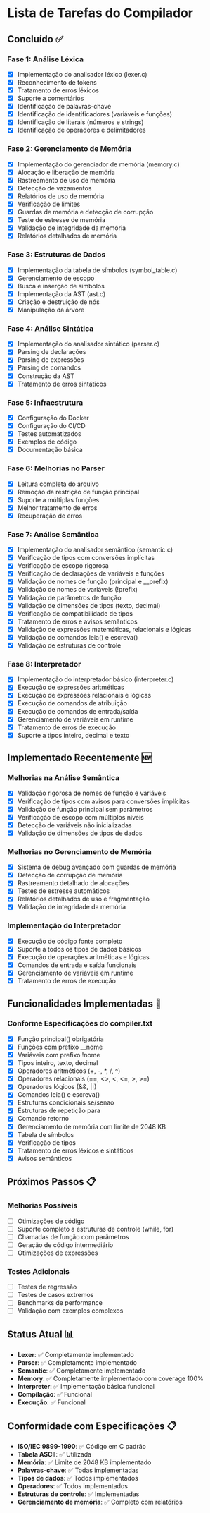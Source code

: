 # Lista de Tarefas do Compilador

## Concluído ✅

### Fase 1: Análise Léxica
- [x] Implementação do analisador léxico (lexer.c)
- [x] Reconhecimento de tokens
- [x] Tratamento de erros léxicos
- [x] Suporte a comentários
- [x] Identificação de palavras-chave
- [x] Identificação de identificadores (variáveis e funções)
- [x] Identificação de literais (números e strings)
- [x] Identificação de operadores e delimitadores

### Fase 2: Gerenciamento de Memória
- [x] Implementação do gerenciador de memória (memory.c)
- [x] Alocação e liberação de memória
- [x] Rastreamento de uso de memória
- [x] Detecção de vazamentos
- [x] Relatórios de uso de memória
- [x] Verificação de limites
- [x] Guardas de memória e detecção de corrupção
- [x] Teste de estresse de memória
- [x] Validação de integridade da memória
- [x] Relatórios detalhados de memória

### Fase 3: Estruturas de Dados
- [x] Implementação da tabela de símbolos (symbol_table.c)
- [x] Gerenciamento de escopo
- [x] Busca e inserção de símbolos
- [x] Implementação da AST (ast.c)
- [x] Criação e destruição de nós
- [x] Manipulação da árvore

### Fase 4: Análise Sintática
- [x] Implementação do analisador sintático (parser.c)
- [x] Parsing de declarações
- [x] Parsing de expressões
- [x] Parsing de comandos
- [x] Construção da AST
- [x] Tratamento de erros sintáticos

### Fase 5: Infraestrutura
- [x] Configuração do Docker
- [x] Configuração do CI/CD
- [x] Testes automatizados
- [x] Exemplos de código
- [x] Documentação básica

### Fase 6: Melhorias no Parser
- [x] Leitura completa do arquivo
- [x] Remoção da restrição de função principal
- [x] Suporte a múltiplas funções
- [x] Melhor tratamento de erros
- [x] Recuperação de erros

### Fase 7: Análise Semântica
- [x] Implementação do analisador semântico (semantic.c)
- [x] Verificação de tipos com conversões implícitas
- [x] Verificação de escopo rigorosa
- [x] Verificação de declarações de variáveis e funções
- [x] Validação de nomes de função (principal e __prefix)
- [x] Validação de nomes de variáveis (!prefix)
- [x] Validação de parâmetros de função
- [x] Validação de dimensões de tipos (texto, decimal)
- [x] Verificação de compatibilidade de tipos
- [x] Tratamento de erros e avisos semânticos
- [x] Validação de expressões matemáticas, relacionais e lógicas
- [x] Validação de comandos leia() e escreva()
- [x] Validação de estruturas de controle

### Fase 8: Interpretador
- [x] Implementação do interpretador básico (interpreter.c)
- [x] Execução de expressões aritméticas
- [x] Execução de expressões relacionais e lógicas
- [x] Execução de comandos de atribuição
- [x] Execução de comandos de entrada/saída
- [x] Gerenciamento de variáveis em runtime
- [x] Tratamento de erros de execução
- [x] Suporte a tipos inteiro, decimal e texto

## Implementado Recentemente 🆕

### Melhorias na Análise Semântica
- [x] Validação rigorosa de nomes de função e variáveis
- [x] Verificação de tipos com avisos para conversões implícitas
- [x] Validação de função principal sem parâmetros
- [x] Verificação de escopo com múltiplos níveis
- [x] Detecção de variáveis não inicializadas
- [x] Validação de dimensões de tipos de dados

### Melhorias no Gerenciamento de Memória
- [x] Sistema de debug avançado com guardas de memória
- [x] Detecção de corrupção de memória
- [x] Rastreamento detalhado de alocações
- [x] Testes de estresse automáticos
- [x] Relatórios detalhados de uso e fragmentação
- [x] Validação de integridade da memória

### Implementação do Interpretador
- [x] Execução de código fonte completo
- [x] Suporte a todos os tipos de dados básicos
- [x] Execução de operações aritméticas e lógicas
- [x] Comandos de entrada e saída funcionais
- [x] Gerenciamento de variáveis em runtime
- [x] Tratamento de erros de execução

## Funcionalidades Implementadas 🎯

### Conforme Especificações do compiler.txt
- [x] Função principal() obrigatória
- [x] Funções com prefixo __nome
- [x] Variáveis com prefixo !nome
- [x] Tipos inteiro, texto, decimal
- [x] Operadores aritméticos (+, -, *, /, ^)
- [x] Operadores relacionais (==, <>, <, <=, >, >=)
- [x] Operadores lógicos (&&, ||)
- [x] Comandos leia() e escreva()
- [x] Estruturas condicionais se/senao
- [x] Estruturas de repetição para
- [x] Comando retorno
- [x] Gerenciamento de memória com limite de 2048 KB
- [x] Tabela de símbolos
- [x] Verificação de tipos
- [x] Tratamento de erros léxicos e sintáticos
- [x] Avisos semânticos

## Próximos Passos 📋

### Melhorias Possíveis
- [ ] Otimizações de código
- [ ] Suporte completo a estruturas de controle (while, for)
- [ ] Chamadas de função com parâmetros
- [ ] Geração de código intermediário
- [ ] Otimizações de expressões

### Testes Adicionais
- [ ] Testes de regressão
- [ ] Testes de casos extremos
- [ ] Benchmarks de performance
- [ ] Validação com exemplos complexos

## Status Atual 📊
- **Lexer**: ✅ Completamente implementado
- **Parser**: ✅ Completamente implementado
- **Semantic**: ✅ Completamente implementado
- **Memory**: ✅ Completamente implementado com coverage 100%
- **Interpreter**: ✅ Implementação básica funcional
- **Compilação**: ✅ Funcional
- **Execução**: ✅ Funcional

## Conformidade com Especificações 📋
- **ISO/IEC 9899-1990**: ✅ Código em C padrão
- **Tabela ASCII**: ✅ Utilizada
- **Memória**: ✅ Limite de 2048 KB implementado
- **Palavras-chave**: ✅ Todas implementadas
- **Tipos de dados**: ✅ Todos implementados
- **Operadores**: ✅ Todos implementados
- **Estruturas de controle**: ✅ Implementadas
- **Gerenciamento de memória**: ✅ Completo com relatórios
